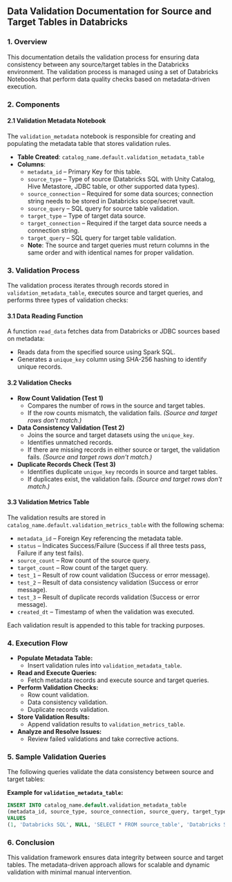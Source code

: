## Data Validation Documentation for Source and Target Tables in Databricks

### 1. Overview

This documentation details the validation process for ensuring data consistency between any source/target tables in the Databricks environment. The validation process is managed using a set of Databricks Notebooks that perform data quality checks based on metadata-driven execution.

### 2. Components

#### 2.1 Validation Metadata Notebook

The `validation_metadata` notebook is responsible for creating and populating the metadata table that stores validation rules.

- **Table Created**: `catalog_name.default.validation_metadata_table`
- **Columns**:
  - `metadata_id` – Primary Key for this table.
  - `source_type` – Type of source (Databricks SQL with Unity Catalog, Hive Metastore, JDBC table, or other supported data types).
  - `source_connection` – Required for some data sources; connection string needs to be stored in Databricks scope/secret vault.
  - `source_query` – SQL query for source table validation.
  - `target_type` – Type of target data source.
  - `target_connection` – Required if the target data source needs a connection string.
  - `target_query` – SQL query for target table validation.
  - **Note**: The source and target queries must return columns in the same order and with identical names for proper validation.

### 3. Validation Process

The validation process iterates through records stored in `validation_metadata_table`, executes source and target queries, and performs three types of validation checks:

#### 3.1 Data Reading Function

A function `read_data` fetches data from Databricks or JDBC sources based on metadata:

- Reads data from the specified source using Spark SQL.
- Generates a `unique_key` column using SHA-256 hashing to identify unique records.

#### 3.2 Validation Checks

- **Row Count Validation (Test 1)**
  - Compares the number of rows in the source and target tables.
  - If the row counts mismatch, the validation fails. _(Source and target rows don't match.)_
- **Data Consistency Validation (Test 2)**
  - Joins the source and target datasets using the `unique_key`.
  - Identifies unmatched records.
  - If there are missing records in either source or target, the validation fails. _(Source and target rows don't match.)_
- **Duplicate Records Check (Test 3)**
  - Identifies duplicate `unique_key` records in source and target tables.
  - If duplicates exist, the validation fails. _(Source and target rows don't match.)_

#### 3.3 Validation Metrics Table

The validation results are stored in `catalog_name.default.validation_metrics_table` with the following schema:

- `metadata_id` – Foreign Key referencing the metadata table.
- `status` – Indicates Success/Failure (Success if all three tests pass, Failure if any test fails).
- `source_count` – Row count of the source query.
- `target_count` – Row count of the target query.
- `test_1` – Result of row count validation (Success or error message).
- `test_2` – Result of data consistency validation (Success or error message).
- `test_3` – Result of duplicate records validation (Success or error message).
- `created_dt` – Timestamp of when the validation was executed.

Each validation result is appended to this table for tracking purposes.

### 4. Execution Flow

- **Populate Metadata Table:**
  - Insert validation rules into `validation_metadata_table`.
- **Read and Execute Queries:**
  - Fetch metadata records and execute source and target queries.
- **Perform Validation Checks:**
  - Row count validation.
  - Data consistency validation.
  - Duplicate records validation.
- **Store Validation Results:**
  - Append validation results to `validation_metrics_table`.
- **Analyze and Resolve Issues:**
  - Review failed validations and take corrective actions.

### 5. Sample Validation Queries

The following queries validate the data consistency between source and target tables:

**Example for `validation_metadata_table`:**

```sql
INSERT INTO catalog_name.default.validation_metadata_table
(metadata_id, source_type, source_connection, source_query, target_type, target_connection, target_query)
VALUES
(1, 'Databricks SQL', NULL, 'SELECT * FROM source_table', 'Databricks SQL', NULL, 'SELECT * FROM target_table');
```

### 6. Conclusion

This validation framework ensures data integrity between source and target tables. The metadata-driven approach allows for scalable and dynamic validation with minimal manual intervention.
